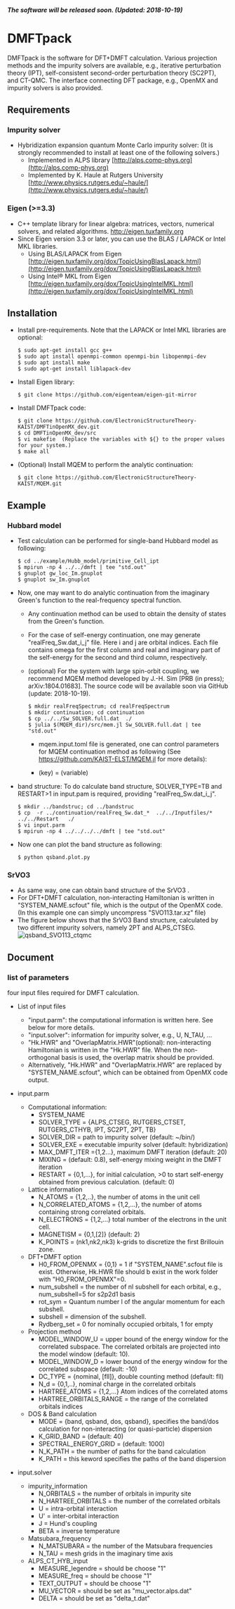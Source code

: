 ##### The software will be released soon. (Updated: 2018-10-19)
# DMFTpack
DMFTpack is the software for DFT+DMFT calculation. Various projection methods and the impurity solvers are available, e.g., iterative perturbation theory (IPT), self-consistent second-order perturbation theory (SC2PT), and CT-QMC. The interface connecting DFT package, e.g., OpenMX and impurity solvers is also provided.


## Requirements
### Impurity solver 

* Hybridization expansion quantum Monte Carlo impurity solver:
  (It is strongly recommended to install at least one of the following solvers.)
  * Implemented in ALPS library
    [http://alps.comp-phys.org](http://alps.comp-phys.org)
  * Implemented by K. Haule at Rutgers University
    [http://www.physics.rutgers.edu/~haule/](http://www.physics.rutgers.edu/~haule/)

### Eigen (>=3.3)
* C++ template library for linear algebra: matrices, vectors, numerical solvers, and related algorithms. http://eigen.tuxfamily.org
* Since Eigen version 3.3 or later, you can use the BLAS / LAPACK or Intel MKL libraries.
  * Using BLAS/LAPACK from Eigen [http://eigen.tuxfamily.org/dox/TopicUsingBlasLapack.html](http://eigen.tuxfamily.org/dox/TopicUsingBlasLapack.html)
  * Using Intel® MKL from Eigen [http://eigen.tuxfamily.org/dox/TopicUsingIntelMKL.html](http://eigen.tuxfamily.org/dox/TopicUsingIntelMKL.html)

## Installation 

* Install pre-requirements. Note that the LAPACK or Intel MKL libraries are optional:

  ```ShellSession
  $ sudo apt-get install gcc g++
  $ sudo apt install openmpi-common openmpi-bin libopenmpi-dev
  $ sudo apt install make
  $ sudo apt-get install liblapack-dev
  ```


* Install Eigen library:

  ```ShellSession
  $ git clone https://github.com/eigenteam/eigen-git-mirror
  ```



* Install DMFTpack code:

  ```ShellSession
  $ git clone https://github.com/ElectronicStructureTheory-KAIST/DMFTinOpenMX_dev.git
  $ cd DMFTinOpenMX_dev/src
  $ vi makefie  (Replace the variables with ${} to the proper values for your system.)
  $ make all
  ```

* (Optional) Install MQEM to perform the analytic continuation:

  ```ShellSession
  $ git clone https://github.com/ElectronicStructureTheory-KAIST/MQEM.git
  ```

## Example
### Hubbard model

* Test calculation can be performed for single-band Hubbard model as following:

  ```ShellSession
  $ cd ../example/Hubb_model/primitive_Cell_ipt
  $ mpirun -np 4 ../../dmft | tee "std.out"
  $ gnuplot gw_loc_Im.gnuplot
  $ gnuplot sw_Im.gnuplot
  ```

* Now, one may want to do analytic continuation from the imaginary Green's function to the real-frequency spectral function.
  * Any continuation method can be used to obtain the density of states from the Green's function.
  * For the case of self-energy continuation, one may generate "realFreq_Sw.dat_i_j" file. Here i and j are orbital indices. Each file contains omega for the first column and real and imaginary part of the self-energy for the second and third column, respectively.
  * (optional) For the system with large spin-orbit coupling, we recommend MQEM method developed by J.-H. Sim [PRB (in press); arXiv:1804.01683]. The source code will be available soon via GitHub (update: 2018-10-19).

    ```ShellSession
    $ mkdir realFreqSpectrum; cd realFreqSpectrum
    $ mkdir continuation; cd continuation
    $ cp ../../Sw_SOLVER.full.dat  ./
    $ julia $(MQEM_dir)/src/mem.jl Sw_SOLVER.full.dat | tee "std.out"
    ```

    * mqem.input.toml file is generated, one can control parameters for MQEM continuation method as following (See https://github.com/KAIST-ELST/MQEM.jl for more details):

    * (key) = (variable)

* band structure: To do calculate band structure, SOLVER_TYPE=TB and RESTART>1 in input.pam is required, providing "realFreq_Sw.dat_i_j".

  ```ShellSession
  $ mkdir ../bandstruc; cd ../bandstruc
  $ cp  -r ../continuation/realFreq_Sw.dat_*  ../../Inputfiles/*  ../../Restart   ./
  $ vi input.parm
  $ mpirun -np 4 ../../../../dmft | tee "std.out"
  ```


* Now one can plot the band structure as following:
  ```ShellSession
  $ python qsband.plot.py
  ```


### SrVO3
* As same way, one can obtain band structure of the SrVO3 .
* For DFT+DMFT calculation, non-interacting Hamiltonian is written in "SYSTEM_NAME.scfout" file, which is the output of the OpenMX code. (In this example one can simply uncompress "SVO113.tar.xz" file)
* The figure below shows that the SrVO3 Band structure, calculated by two different impurity solvers, namely 2PT and ALPS_CTSEG.![qsband_SVO113_ctqmc](fig/qsband_SVO113_ctqmc.png)


## Document 

### list of parameters

four input files required for DMFT calculation.

* List of input files
  * "input.parm": the computational information is written here. See below for more details.
  * "input.solver": information for impurity solver, e.g., U, N_TAU, ...
  * "Hk.HWR" and "OverlapMatrix.HWR"(optional): non-interacting Hamiltonian is written in the "Hk.HWR" file. When the non-orthogonal basis is used, the overlap matrix should be provided. 
  * Alternatively, "Hk.HWR" and "OverlapMatrix.HWR" are replaced by "SYSTEM_NAME.scfout", which can be obtained from OpenMX code output.

* input.parm
  * Computational information:
    * SYSTEM_NAME
    * SOLVER_TYPE = {ALPS_CTSEG, RUTGERS_CTSET, RUTGERS_CTHYB, IPT, SC2PT, 2PT, TB}
    * SOLVER_DIR = path to impurity solver (default: ~/bin/)
    * SOLVER_EXE = executable impurity solver (default: hybridization)
    * MAX_DMFT_ITER ={1,2...}, maximum DMFT iteration (default: 20)
    * MIXING = (default: 0.8), self-energy mixing weight in the DMFT iteration
    * RESTART = {0,1,...}, for initial calculation, >0 to start self-energy obtained from previous calculation. (default: 0)
  * Lattice information
    * N_ATOMS = {1,2,..}, the number of atoms in the unit cell
    * N_CORRELATED_ATOMS = {1,2,...}, the number of atoms containing strong correlated orbitals.
    * N_ELECTRONS = {1,2,...} total number of the electrons in the unit cell.
    * MAGNETISM = {0,1,[2]} (default: 2)
    * K_POINTS = (nk1,nk2,nk3) k-grids to discretize the first Brillouin zone.
  * DFT+DMFT option
    * H0_FROM_OPENMX = {0,1}  = 1 if "SYSTEM_NAME".scfout file is exist. Otherwise, Hk.HWR file should b exist in the work folder with "H0_FROM_OPENMX"=0.
    * num_subshell = the number of nl subshell for each orbital, e.g., num_subshell=5 for s2p2d1 basis
    * rot_sym =  Quantum number l of the angular momentum for each subshell.
    * subshell = dimension of the subshell.
    * Rydberg_set = 0 for nominally occupied orbitals, 1 for empty
  * Projection method
    * MODEL_WINDOW_U = upper bound of the energy window for the correlated subspace. The correlated orbitals are projected into the model window (default: 10).
    * MODEL_WINDOW_D = lower bound of the energy window for the correlated subspace (default: -10)
    * DC_TYPE = {nominal, [fll]}, double counting method (default: fll)
    * N_d = {0,1,..}, nominal charge in the correlated orbitals
    * HARTREE_ATOMS = {1,2,...} Atom indices of the correlated atoms
    * HARTREE_ORBITALS_RANGE = the range of the correlated orbitals indices 
  * DOS & Band calculation
    * MODE = {band, qsband, dos, qsband}, specifies the band/dos calculation for non-interacting (or quasi-particle) dispersion
    * K_GRID_BAND = (default: 40)
    * SPECTRAL_ENERGY_GRID = (default: 1000)
    * N_K_PATH = the number of paths for the band calculation
    * K_PATH = this keword specifies the paths of the band dispersion
* input.solver
  * impurity_information
    * N_ORBITALS = the number of orbitals in impurity site
    * N_HARTREE_ORBITALS = the number of the correlated orbitals
    * U = intra-orbital interaction
    * U' = inter-orbital interaction
    * J = Hund's coupling
    * BETA = inverse temperature
  * Matsubara_frequency
    * N_MATSUBARA = the number of the Matsubara frequencies
    * N_TAU = mesh grids in the imaginary time axis
  * ALPS_CT_HYB_input
    * MEASURE_legendre = should be choose "1"
    * MEASURE_freq = should be choose "1"
    * TEXT_OUTPUT = should be choose "1"
    * MU_VECTOR  = should be set as  "mu_vector.alps.dat"
    * DELTA = should be set as  "delta_t.dat"
